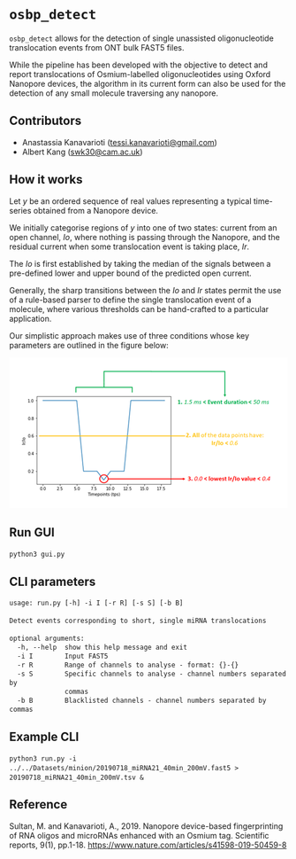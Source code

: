 # `osbp_detect`

`osbp_detect` allows for the detection of single unassisted oligonucleotide translocation events from ONT bulk FAST5 files. 

While the pipeline has been developed with the objective to detect and report translocations of Osmium-labelled oligonucleotides using Oxford Nanopore devices, the algorithm in its current form can also be used for the detection of any small molecule traversing any nanopore.

## Contributors

- Anastassia Kanavarioti (tessi.kanavarioti@gmail.com)
- Albert Kang (swk30@cam.ac.uk) 

## How it works

Let *y* be an ordered sequence of real values representing a typical time-series obtained from a Nanopore device. 

We initially categorise regions of *y* into one of two states: current from an open channel, *Io*, where nothing is passing through the Nanopore, and the residual current when some translocation event is taking place, *Ir*. 

The *Io* is first established by taking the median of the signals between a pre-defined lower and upper bound of the predicted open current.

Generally, the sharp transitions between the *Io* and *Ir* states permit the use of a rule-based parser to define the single translocation event of a molecule, where various thresholds can be hand-crafted to a particular application. 

Our simplistic approach makes use of three conditions whose key parameters are outlined in the figure below:

![single_transloc](img/osbp_detect_alg.png)

## Run GUI

```python3 gui.py```

## CLI parameters

```
usage: run.py [-h] -i I [-r R] [-s S] [-b B]

Detect events corresponding to short, single miRNA translocations

optional arguments:
  -h, --help  show this help message and exit
  -i I        Input FAST5
  -r R        Range of channels to analyse - format: {}-{}
  -s S        Specific channels to analyse - channel numbers separated by
              commas
  -b B        Blacklisted channels - channel numbers separated by commas
```

## Example CLI

```python3 run.py -i ../../Datasets/minion/20190718_miRNA21_40min_200mV.fast5 > 20190718_miRNA21_40min_200mV.tsv &```

## Reference

Sultan, M. and Kanavarioti, A., 2019. Nanopore device-based fingerprinting of RNA oligos and microRNAs enhanced with an Osmium tag. Scientific reports, 9(1), pp.1-18. https://www.nature.com/articles/s41598-019-50459-8

